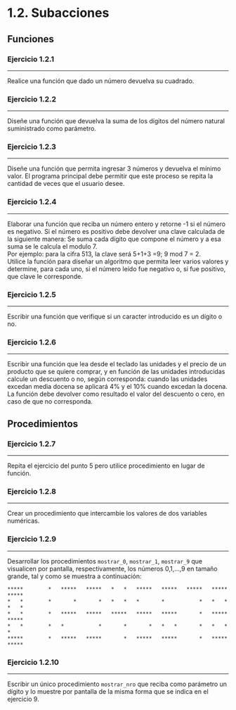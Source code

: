 # 1.2. Subacciones

## Funciones

### Ejercicio 1.2.1
---

Realice una función que dado un número devuelva su cuadrado. 

### Ejercicio 1.2.2
---

Diseñe una función que devuelva la suma de los dígitos del número natural suministrado como parámetro.

### Ejercicio 1.2.3
---

Diseñe una función que permita ingresar 3 números y devuelva el mínimo valor. El programa principal debe permitir que este proceso se repita la cantidad de veces que el usuario desee.

### Ejercicio 1.2.4
---

Elaborar una función que reciba un número entero y retorne -1 si el número es negativo.
Si el número es positivo debe devolver una clave calculada de la siguiente manera: Se suma cada dígito que compone el número y a esa suma se le calcula el modulo 7.  
Por ejemplo: para la cifra 513, la clave será 5+1+3 =9; 9 mod 7 = 2.  
Utilice la función para diseñar un algoritmo que permita leer varios valores y determine, para cada uno, si el número leído fue negativo o, si fue positivo, que clave le corresponde.

### Ejercicio 1.2.5
---

Escribir una función que verifique si un caracter introducido es un dígito o no.

### Ejercicio 1.2.6
---

Escribir una función que lea desde el teclado las unidades y el precio de un producto que se quiere comprar, y en función de las unidades introducidas calcule un descuento o no, según corresponda: cuando las unidades excedan media docena se aplicará 4% y el 10% cuando excedan la docena. La función debe devolver como resultado el valor del descuento o cero, en caso de que no corresponda.

## Procedimientos

### Ejercicio 1.2.7
---

Repita el ejercicio del punto 5 pero utilice procedimiento en lugar de función.

### Ejercicio 1.2.8
---

Crear un procedimiento que intercambie los valores de dos variables numéricas.

### Ejercicio 1.2.9
---

Desarrollar los procedimientos ```mostrar_0```, ```mostrar_1```, ```mostrar_9``` que visualicen por pantalla, respectivamente, los números 0,1,...,9 en tamaño grande, tal y como se muestra a continuación:


```
*****        *   *****   *****   *   *   *****   *****   *****   *****   *****
*   *        *       *       *   *   *   *       *           *   *   *   *   *
*   *        *   *****   *****   *****   *****   *****       *   *****   *****  
*   *        *   *           *       *       *   *   *       *   *   *       *
*****        *   *****   *****       *   *****   *****       *   *****   ***** 
```



### Ejercicio 1.2.10
---

Escribir un único procedimiento ```mostrar_nro``` que reciba como parámetro un dígito y lo muestre por pantalla de la misma forma que se indica en el ejercicio 9.
